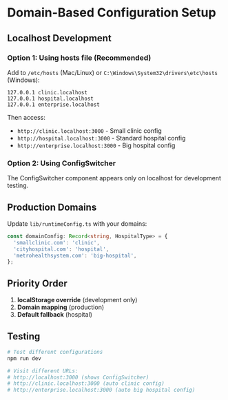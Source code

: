 # Domain-Based Configuration Setup

## Localhost Development

### Option 1: Using hosts file (Recommended)
Add to `/etc/hosts` (Mac/Linux) or `C:\Windows\System32\drivers\etc\hosts` (Windows):

```
127.0.0.1 clinic.localhost
127.0.0.1 hospital.localhost  
127.0.0.1 enterprise.localhost
```

Then access:
- `http://clinic.localhost:3000` - Small clinic config
- `http://hospital.localhost:3000` - Standard hospital config
- `http://enterprise.localhost:3000` - Big hospital config

### Option 2: Using ConfigSwitcher
The ConfigSwitcher component appears only on localhost for development testing.

## Production Domains

Update `lib/runtimeConfig.ts` with your domains:

```typescript
const domainConfig: Record<string, HospitalType> = {
  'smallclinic.com': 'clinic',
  'cityhospital.com': 'hospital', 
  'metrohealthsystem.com': 'big-hospital',
};
```

## Priority Order

1. **localStorage override** (development only)
2. **Domain mapping** (production)
3. **Default fallback** (hospital)

## Testing

```bash
# Test different configurations
npm run dev

# Visit different URLs:
# http://localhost:3000 (shows ConfigSwitcher)
# http://clinic.localhost:3000 (auto clinic config)
# http://enterprise.localhost:3000 (auto big hospital config)
```